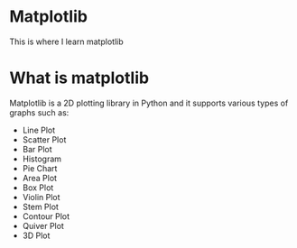 # Matplotlib
This is where I learn matplotlib

# What is matplotlib

Matplotlib is a 2D plotting library in Python and it supports various types of graphs such as:

- Line Plot
- Scatter Plot
- Bar Plot
- Histogram
- Pie Chart
- Area Plot
- Box Plot
- Violin Plot
- Stem Plot
- Contour Plot
- Quiver Plot
- 3D Plot
